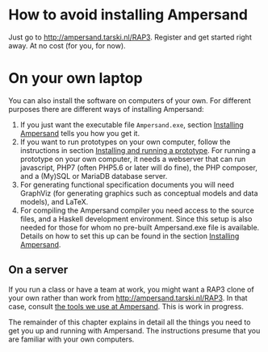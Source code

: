 # How to avoid installing Ampersand
Just go to http://ampersand.tarski.nl/RAP3. Register and get started right away. At no cost (for you, for now).

# On your own laptop
You can also install the software on computers of your own. For different purposes there are different ways of installing Ampersand:

1. If you just want the executable file `Ampersand.exe`, section [Installing Ampersand](https://www.gitbook.com/book/ampersandtarski/documentation/edit#) tells you how you get it.
2. If you want to run prototypes on your own computer, follow the instructions in section [Installing and running a prototype](/installation/installing_and_running_a_prototype_website.md). For running a prototype on your own computer, it needs a webserver that can run javascript, PHP7 \(often PHP5.6 or later will do fine\), the PHP composer, and a \(My\)SQL or MariaDB database server.
3. For generating functional specification documents you will need GraphViz \(for generating graphics such as conceptual models and data models\), and LaTeX.
4. For compiling the Ampersand compiler you need access to the source files, and a Haskell development environment. Since this setup is also needed for those for whom no pre-built Ampersand.exe file is available. Details on how to set this up can be found in the section [Installing Ampersand](/installing_ampersand.html).

## On a server
If you run a class or have a team at work, you might want a RAP3 clone of your own rather than work from http://ampersand.tarski.nl/RAP3.
In that case, consult [the tools we use at Ampersand](https://ampersandtarski.gitbooks.io/the-tools-we-use-for-ampersand/content/installation_of_rap.html). This is work in progress.

The remainder of this chapter explains in detail all the things you need to get you up and running with Ampersand. The instructions presume that you are familiar with your own computers.

